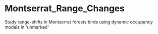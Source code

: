 # Montserrat_Range_Changes
Study range-shifts in Montserrat forests birds using dynamic occupancy models in 'unmarked'
